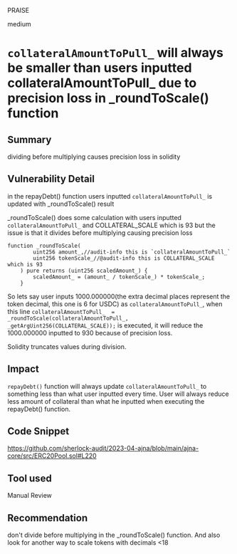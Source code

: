 PRAISE

medium

# `collateralAmountToPull_`  will always be smaller than users inputted collateralAmountToPull_ due to precision loss in _roundToScale() function

## Summary
dividing before multiplying causes precision loss in solidity

## Vulnerability Detail
in the repayDebt() function users inputted `collateralAmountToPull_` is updated with _roundToScale() result 

_roundToScale() does some calculation with users inputted `collateralAmountToPull_` and COLLATERAL_SCALE which is 93 but the issue is that it divides before multiplying causing precision loss 
```solidity
function _roundToScale(
        uint256 amount_,//audit-info this is `collateralAmountToPull_` 
        uint256 tokenScale_//@audit-info this is COLLATERAL_SCALE which is 93
    ) pure returns (uint256 scaledAmount_) {
        scaledAmount_ = (amount_ / tokenScale_) * tokenScale_;
    }

```
So lets say user inputs 1000.000000(the extra decimal places represent the token decimal, this one is 6 for USDC) as `collateralAmountToPull_`, when this line `collateralAmountToPull_  = _roundToScale(collateralAmountToPull_,     _getArgUint256(COLLATERAL_SCALE));` is executed, it will reduce the 1000.000000 inputted to 930 because of precision loss.

Solidity truncates values during division.
## Impact
`repayDebt()` function will always update `collateralAmountToPull_` to something less than what user inputted every time. 
User will always reduce less amount of collateral than what he inputted when executing the repayDebt() function.
## Code Snippet
https://github.com/sherlock-audit/2023-04-ajna/blob/main/ajna-core/src/ERC20Pool.sol#L220

## Tool used

Manual Review

## Recommendation
don't divide before multiplying in the _roundToScale() function.
And also look for another way to scale tokens with decimals <18